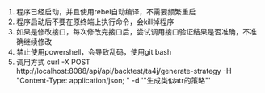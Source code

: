 1. 程序已经启动，并且使用rebel自动编译，不需要频繁重启
2. 程序启动后不要在原终端上执行命令，会kill掉程序
3. 如果是修改接口，每次修改完接口后，尝试调用接口验证结果是否准确，不准确继续修改
4. 禁止使用powershell，会导致乱码，使用git bash
5. 调用方式  curl -X POST http://localhost:8088/api/api/backtest/ta4j/generate-strategy   -H "Content-Type: application/json; "   -d '"生成类似atr的策略"'